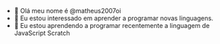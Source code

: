 - 👋 Olá meu nome é @matheus2007oi 
- 👀 Eu estou interessado em aprender a programar novas linguagens.
- 🌱 Eu estou aprendendo a programar recentemente a linguagem de JavaScript Scratch

<!---
matheus2007oi/matheus2007oi is a ✨ special ✨ repository because its `README.md` (this file) appears on your GitHub profile.
You can click the Preview link to take a look at your changes.
--->
